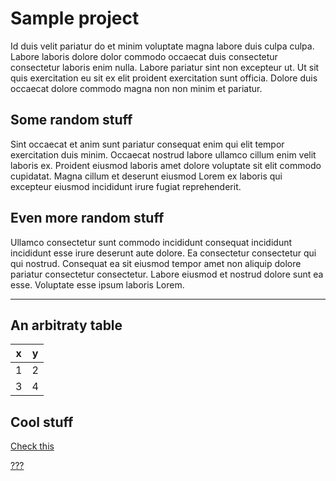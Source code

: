 # Sample project

Id duis velit pariatur do et minim voluptate magna labore duis culpa culpa. Labore laboris dolore dolor commodo occaecat duis consectetur consectetur laboris enim nulla. Labore pariatur sint non excepteur ut. Ut sit quis exercitation eu sit ex elit proident exercitation sunt officia. Dolore duis occaecat dolore commodo magna non non minim et pariatur.

## Some random stuff

Sint occaecat et anim sunt pariatur consequat enim qui elit tempor exercitation duis minim. Occaecat nostrud labore ullamco cillum enim velit laboris ex. Proident eiusmod laboris amet dolore voluptate sit elit commodo cupidatat. Magna cillum et deserunt eiusmod Lorem ex laboris qui excepteur eiusmod incididunt irure fugiat reprehenderit.


## Even more random stuff

Ullamco consectetur sunt commodo incididunt consequat incididunt incididunt esse irure deserunt aute dolore. Ea consectetur consectetur qui qui nostrud. Consequat ea sit eiusmod tempor amet non aliquip dolore pariatur consectetur consectetur. Labore eiusmod et nostrud dolore sunt ea esse. Voluptate esse ipsum laboris Lorem.

---

## An arbitraty table
| x   | y   |
| --- | --- |
| 1   | 2   |
| 3   | 4   |


## Cool stuff

[Check this](https://www.youtube.com/watch?v=dQw4w9WgXcQ)

[???](http://www.pudim.com.br)

